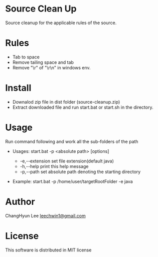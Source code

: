 # Source Clean Up
Source cleanup for the applicable rules of the source.

# Rules
- Tab to space
- Remove tailing space and tab
- Remove "\r" of "\r\n" in windows env.

# Install
- Downalod zip file in dist folder (source-cleanup.zip)
- Extract downloaded file and run start.bat or start.sh in the directory.

# Usage
Run command following and work all the sub-folders of the path

* Usages: start.bat -p \<absolute path\> [options]
  * -e,--extension <arg>   set file extension(default java)
  * -h,--help              print this help message
  * -p,--path <arg>        set absolute path denoting the starting directory

* Example: start.bat -p /home/user/targetRootFolder -e java

# Author
 ChangHyun Lee <leechwin1@gmail.com>

# License
This software is distributed in MIT license
